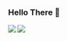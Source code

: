 <h3 align="left"> 
  Hello There 👋
</h3>
<p align="left">
  <img align="left" src="https://github-readme-stats.vercel.app/api/top-langs/?username=Mystjc&theme=react&show_icons=true&hide_border=true&layout=compact" />
  <img src="https://github-readme-stats.vercel.app/api?username=Mystjc&theme=react&show_icons=true&hide_border=true&count_private=true" />
</p>
